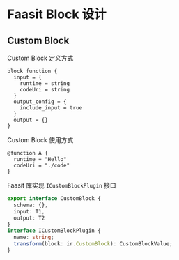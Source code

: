# Faasit Block 设计

## Custom Block

Custom Block 定义方式

```ft
block function {
  input = {
    runtime = string
    codeUri = string
  }
  output_config = {
    include_input = true
  }
  output = {}
}
```

Custom Block 使用方式

```ft
@function A {
  runtime = "Hello"
  codeUri = "./code"
}
```

Faasit 库实现 `ICustomBlockPlugin` 接口

```ts
export interface CustomBlock {
  schema: {},
  input: T1,
  output: T2
}
interface ICustomBlockPlugin {
  name: string;
  transform(block: ir.CustomBlock): CustomBlockValue;
}
```

